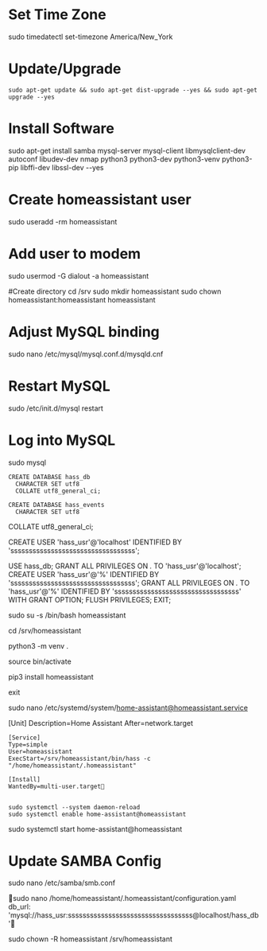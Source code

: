 # Set Time Zone
sudo timedatectl set-timezone America/New_York


# Update/Upgrade
	sudo apt-get update && sudo apt-get dist-upgrade --yes && sudo apt-get upgrade --yes


# Install Software
sudo apt-get install samba mysql-server mysql-client libmysqlclient-dev autoconf libudev-dev nmap python3 python3-dev python3-venv python3-pip libffi-dev libssl-dev --yes

# Create homeassistant user
sudo useradd -rm homeassistant

# Add user to modem
sudo usermod -G dialout -a homeassistant


#Create directory
cd /srv
sudo mkdir homeassistant
sudo chown homeassistant:homeassistant homeassistant


# Adjust MySQL binding
sudo nano /etc/mysql/mysql.conf.d/mysqld.cnf


# Restart MySQL
sudo /etc/init.d/mysql restart



# Log into MySQL
sudo mysql




	CREATE DATABASE hass_db
	  CHARACTER SET utf8
	  COLLATE utf8_general_ci;

	CREATE DATABASE hass_events
	  CHARACTER SET utf8
  COLLATE utf8_general_ci;

 CREATE USER 'hass_usr'@'localhost' IDENTIFIED BY 'ssssssssssssssssssssssssssssssssss';

USE hass_db;
GRANT ALL PRIVILEGES ON *.* TO 'hass_usr'@'localhost';
CREATE USER 'hass_usr'@'%' IDENTIFIED BY 'ssssssssssssssssssssssssssssssssss';
GRANT ALL PRIVILEGES ON *.* TO 'hass_usr'@'%' IDENTIFIED BY 'ssssssssssssssssssssssssssssssssss' WITH GRANT OPTION;
FLUSH PRIVILEGES;
EXIT;


sudo su -s /bin/bash homeassistant

cd /srv/homeassistant

python3 -m venv .

source bin/activate

pip3 install homeassistant

exit

sudo nano /etc/systemd/system/home-assistant@homeassistant.service

[Unit]
	Description=Home Assistant
	After=network.target
	
	[Service]
	Type=simple
	User=homeassistant
	ExecStart=/srv/homeassistant/bin/hass -c "/home/homeassistant/.homeassistant"
	
	[Install]
	WantedBy=multi-user.target


	sudo systemctl --system daemon-reload
	sudo systemctl enable home-assistant@homeassistant
sudo systemctl start home-assistant@homeassistant


# Update SAMBA Config
sudo nano /etc/samba/smb.conf



sudo nano /home/homeassistant/.homeassistant/configuration.yaml
db_url: 'mysql://hass_usr:ssssssssssssssssssssssssssssssssss@localhost/hass_db'

sudo chown -R homeassistant /srv/homeassistant